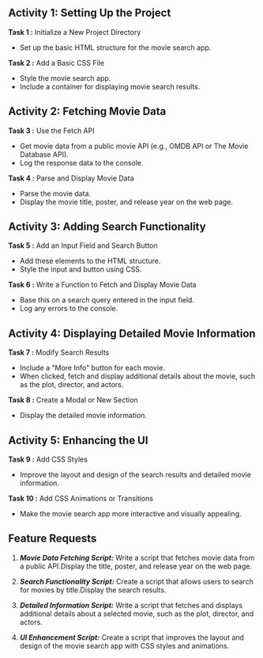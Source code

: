 ## Activity 1: Setting Up the Project

**Task 1 :**  Initialize a New Project Directory
- Set up the basic HTML structure for the movie search app.

**Task 2 :**  Add a Basic CSS File
- Style the movie search app.
- Include a container for displaying movie search results.

## Activity 2: Fetching Movie Data

**Task 3 :**  Use the Fetch API
- Get movie data from a public movie API (e.g., OMDB API or The Movie Database API).
- Log the response data to the console.

**Task 4 :**  Parse and Display Movie Data
- Parse the movie data.
- Display the movie title, poster, and release year on the web page.

## Activity 3: Adding Search Functionality

**Task 5 :**  Add an Input Field and Search Button
- Add these elements to the HTML structure.
- Style the input and button using CSS.

**Task 6 :**  Write a Function to Fetch and Display Movie Data
- Base this on a search query entered in the input field.
- Log any errors to the console.

## Activity 4: Displaying Detailed Movie Information

**Task 7 :**  Modify Search Results
- Include a "More Info" button for each movie.
- When clicked, fetch and display additional details about the movie, such as the plot, director, and actors.

**Task 8 :**  Create a Modal or New Section
- Display the detailed movie information.

## Activity 5: Enhancing the UI

**Task 9 :**  Add CSS Styles
- Improve the layout and design of the search results and detailed movie information.

**Task 10 :**  Add CSS Animations or Transitions
- Make the movie search app more interactive and visually appealing.

## Feature Requests

1. ***Movie Data Fetching Script:*** Write a script that fetches movie data from a public API.Display the title, poster, and release year on the web page.

2. ***Search Functionality Script:*** Create a script that allows users to search for movies by title.Display the search results.

3. ***Detailed Information Script:*** Write a script that fetches and displays additional details about a selected movie, such as the plot, director, and actors.

4. ***UI Enhancement Script:*** Create a script that improves the layout and design of the movie search app with CSS styles and animations.